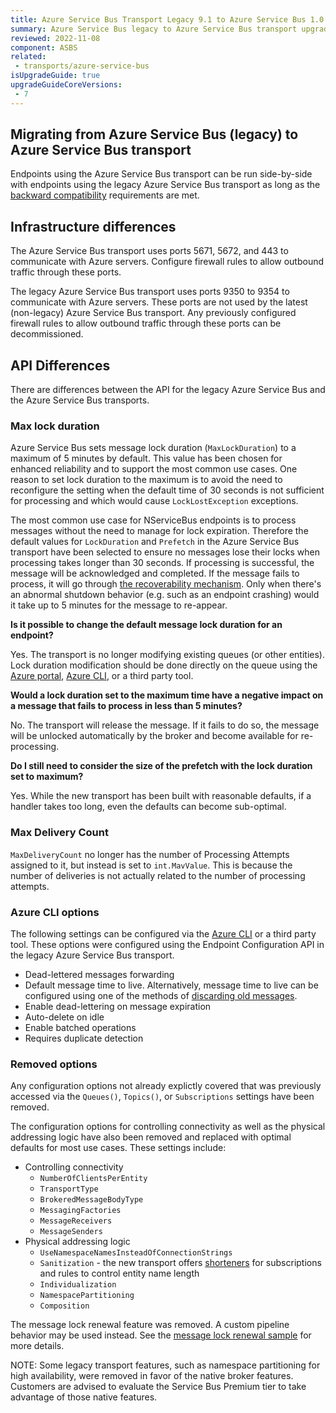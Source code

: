 ```yaml
---
title: Azure Service Bus Transport Legacy 9.1 to Azure Service Bus 1.0
summary: Azure Service Bus legacy to Azure Service Bus transport upgrade guide.
reviewed: 2022-11-08
component: ASBS
related:
 - transports/azure-service-bus
isUpgradeGuide: true
upgradeGuideCoreVersions:
 - 7
---
```


## Migrating from Azure Service Bus (legacy) to Azure Service Bus transport

Endpoints using the Azure Service Bus transport can be run side-by-side with endpoints using the legacy Azure Service Bus transport as long as the [backward compatibility](/transports/azure-service-bus/compatibility.md) requirements are met.

## Infrastructure differences

The Azure Service Bus transport uses ports 5671, 5672, and 443 to communicate with Azure servers. Configure firewall rules to allow outbound traffic through these ports.

The legacy Azure Service Bus transport uses ports 9350 to 9354 to communicate with Azure servers. These ports are not used by the latest (non-legacy) Azure Service Bus transport. Any previously configured firewall rules to allow outbound traffic through these ports can be decommissioned.

## API Differences

There are differences between the API for the legacy Azure Service Bus and the Azure Service Bus transports.

### Max lock duration

Azure Service Bus sets message lock duration (`MaxLockDuration`) to a maximum of 5 minutes by default. This value has been chosen for enhanced reliability and to support the most common use cases. One reason to set lock duration to the maximum is to avoid the need to reconfigure the setting when the default time of 30 seconds is not sufficient for processing and which would cause `LockLostException` exceptions.

The most common use case for NServiceBus endpoints is to process messages without the need to manage for lock expiration. Therefore the default values for `LockDuration` and `Prefetch` in the Azure Service Bus transport have been selected to ensure no messages lose their locks when processing takes longer than 30 seconds. If processing is successful, the message will be acknowledged and completed. If the message fails to process, it will go through [the recoverability mechanism](/nservicebus/recoverability/). Only when there's an abnormal shutdown behavior (e.g. such as an endpoint crashing) would it take up to 5 minutes for the message to re-appear.

**Is it possible to change the default message lock duration for an endpoint?**

Yes. The transport is no longer modifying existing queues (or other entities). Lock duration modification should be done directly on the queue using the [Azure portal](https://portal.azure.com/), [Azure CLI](https://docs.microsoft.com/en-us/cli/azure/servicebus/queue?view=azure-cli-latest#az-servicebus-queue-update), or a third party tool.

**Would a lock duration set to the maximum time have a negative impact on a message that fails to process in less than 5 minutes?**

No. The transport will release the message. If it fails to do so, the message will be unlocked automatically by the broker and become available for re-processing.

**Do I still need to consider the size of the prefetch with the lock duration set to maximum?**

Yes. While the new transport has been built with reasonable defaults, if a handler takes too long, even the defaults can become sub-optimal.

### Max Delivery Count

`MaxDeliveryCount` no longer has the number of Processing Attempts assigned to it, but instead is set to `int.MavValue`. This is because the number of deliveries is not actually related to the number of processing attempts.

### Azure CLI options

The following settings can be configured via the [Azure CLI](https://docs.microsoft.com/en-us/cli/azure/servicebus/queue?view=azure-cli-latest#az-servicebus-queue-update) or a third party tool. These options were configured using the Endpoint Configuration API in the legacy Azure Service Bus transport.

* Dead-lettered messages forwarding
* Default message time to live. Alternatively, message time to live can be configured using one of the methods of [discarding old messages](/nservicebus/messaging/discard-old-messages.md).
* Enable dead-lettering on message expiration
* Auto-delete on idle
* Enable batched operations
* Requires duplicate detection

### Removed options

Any configuration options not already explictly covered that was previously accessed via the `Queues()`, `Topics()`, or `Subscriptions` settings have been removed.

The configuration options for controlling connectivity as well as the physical addressing logic have also been removed and replaced with optimal defaults for most use cases. These settings include:

* Controlling connectivity
  * `NumberOfClientsPerEntity`
  * `TransportType`
  * `BrokeredMessageBodyType`
  * `MessagingFactories`
  * `MessageReceivers`
  * `MessageSenders`
* Physical addressing logic
  * `UseNamespaceNamesInsteadOfConnectionStrings`
  * `Sanitization` - the new transport offers [shorteners](/transports/azure-service-bus/configuration.md#entity-creation) for subscriptions and rules to control entity name length
  * `Individualization`
  * `NamespacePartitioning`
  * `Composition`

The message lock renewal feature was removed. A custom pipeline behavior may be used instead. See the [message lock renewal sample](/samples/azure-service-bus-netstandard/lock-renewal) for more details.

NOTE: Some legacy transport features, such as namespace partitioning for high availability, were removed in favor of the native broker features. Customers are advised to evaluate the Service Bus Premium tier to take advantage of those native features.
